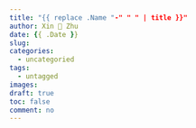 ```yaml
---
title: "{{ replace .Name "-" " " | title }}"
author: Xin 💓 Zhu
date: {{ .Date }}
slug:
categories:
  - uncategoried
tags:
  - untagged
images:
draft: true
toc: false
comment: no
---
```


